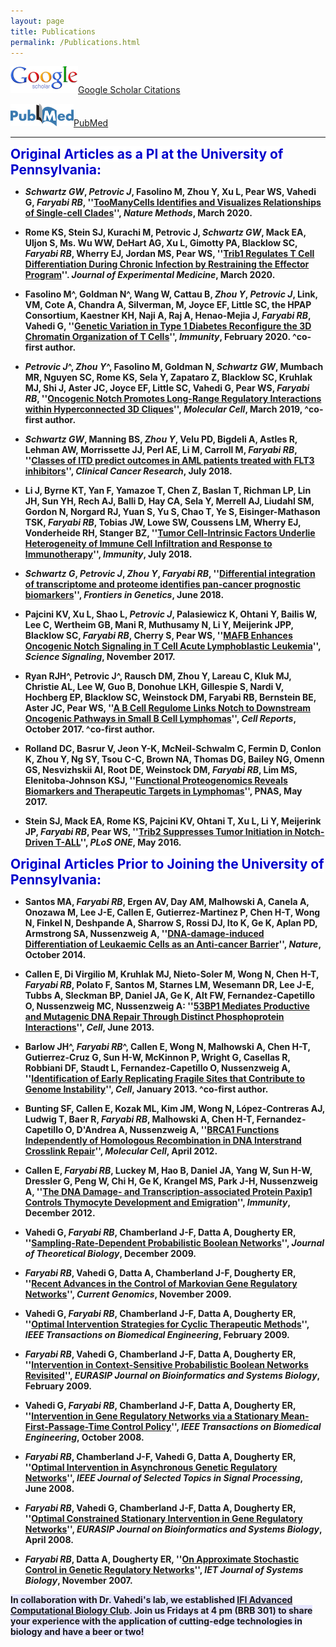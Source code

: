 ```yaml
---
layout: page
title: Publications
permalink: /Publications.html
---
```


[![Google](assets/Google_scholar_resize.gif "Google")](https://scholar.google.com/citations?hl=en&user=1BNY8YUAAAAJ&view_op=list_works&sortby=pubdate)[Google Scholar Citations](https://scholar.google.com/citations?hl=en&user=1BNY8YUAAAAJ&view_op=list_works&sortby=pubdate)

[![PubMed](assets/pubmedOrig_resize1.png "PubMed")](http://www.ncbi.nlm.nih.gov/pubmed?term=(Faryabi%2C%20Babak%5BAuthor%5D)%20OR%20Faryabi%2C%20Robert%5BAuthor%5D)[PubMed](http://www.ncbi.nlm.nih.gov/pubmed?term=(Faryabi%2C%20Babak%5BAuthor%5D)%20OR%20Faryabi%2C%20Robert%5BAuthor%5D)   

----
<strong><span style="font-size: 1.5em; font-weight: bold; color: #0000cc; background-color: #ffffff"> Original Articles as a PI at the University of Pennsylvania:</span><strong>

+ _Schwartz GW_, _Petrovic J_, Fasolino M, Zhou Y, Xu L, Pear WS, Vahedi G, _Faryabi RB_, ''[TooManyCells Identifies and Visualizes Relationships of Single-cell Clades](https://doi.org/10.1038/s41592-020-0748-5)'', _Nature Methods_, March 2020.

+ Rome KS, Stein SJ, Kurachi M, Petrovic J, _Schwartz GW_, Mack EA, Uljon S, Ms. Wu WW, DeHart AG, Xu L, Gimotty PA, Blacklow SC, _Faryabi RB_, Wherry EJ, Jordan MS, Pear WS, ''[Trib1 Regulates T Cell Differentiation During Chronic Infection by Restraining the Effector Program]()''. _Journal of Experimental Medicine_, March 2020.

+ Fasolino M^, Goldman N^, Wang W, Cattau B, _Zhou Y_, _Petrovic J_, Link, VM, Cote A, Chandra A, Silverman, M, Joyce EF, Little SC, the HPAP Consortium, Kaestner KH, Naji A, Raj A, Henao-Mejia J, _Faryabi RB_, Vahedi G, ''[Genetic Variation in Type 1 Diabetes Reconfigure the 3D Chromatin Organization of T Cells](https://doi.org/10.1016/j.immuni.2020.01.003)'', _Immunity_, February 2020. ^co-first author.

+ _Petrovic J_^, _Zhou Y_^, Fasolino M, Goldman N, _Schwartz GW_, Mumbach MR, Nguyen SC, Rome KS, Sela Y, Zapataro Z, Blacklow SC, Kruhlak MJ, Shi J, Aster JC, Joyce EF, Little SC, Vahedi G, Pear WS, _Faryabi RB_, ''[Oncogenic Notch Promotes Long-Range Regulatory Interactions within Hyperconnected 3D Cliques](https://doi.org/10.1016/j.molcel.2019.01.006)'', _Molecular Cell_, March 2019, ^co-first author.
  
+ _Schwartz GW_, Manning BS, _Zhou Y_, Velu PD, Bigdeli A, Astles R, Lehman AW, Morrissette JJ, Perl AE, Li M, Carroll M, _Faryabi RB_, ''[Classes of ITD predict outcomes in AML patients treated with FLT3 inhibitors](https://doi.org/10.1158/1078-0432.CCR-18-0655)'', _Clinical Cancer Research_, July 2018.

+ Li J, Byrne KT, Yan F, Yamazoe T, Chen Z, Baslan T, Richman LP, Lin JH, Sun YH, Rech AJ, Balli D, Hay CA, Sela Y, Merrell AJ, Liudahl SM, Gordon N, Norgard RJ, Yuan S, Yu S, Chao T, Ye S, Eisinger-Mathason TSK, _Faryabi RB_, Tobias JW, Lowe SW, Coussens LM, Wherry EJ, Vonderheide RH, Stanger BZ, ''[Tumor Cell-Intrinsic Factors Underlie Heterogeneity of Immune Cell Infiltration and Response to Immunotherapy](https://doi.org/10.1016/j.immuni.2018.06.006)'', _Immunity_, July 2018.

+ _Schwartz G_, _Petrovic J_, _Zhou Y_, _Faryabi RB_, ''[Differential integration of transcriptome and proteome identifies pan-cancer prognostic biomarkers](https://doi.org/10.3389/fgene.2018.00205)'', _Frontiers in Genetics_, June 2018.

+ Pajcini KV, Xu L, Shao L, _Petrovic J_, Palasiewicz K, Ohtani Y, Bailis W, Lee C, Wertheim GB, Mani R, Muthusamy N, Li Y, Meijerink JPP, Blacklow SC, _Faryabi RB_, Cherry S, Pear WS, ''[MAFB Enhances Oncogenic Notch Signaling in T Cell Acute Lymphoblastic Leukemia](https://doi.org/10.1126/scisignal.aam6846)'', _Science Signaling_, November 2017. 

+ Ryan RJH^, Petrovic J^, Rausch DM, Zhou Y, Lareau C, Kluk MJ, Christie AL, Lee W, Guo B, Donohue LKH, Gillespie S, Nardi V, Hochberg EP, Blacklow SC, Weinstock DM, **Faryabi RB**, Bernstein BE, Aster JC, Pear WS, ''[A B Cell Regulome Links Notch to Downstream Oncogenic Pathways in Small B Cell Lymphomas](https://doi.org/10.1016/j.celrep.2017.09.066)'', _Cell Reports_, October 2017. ^co-first author.

+ Rolland DC, Basrur V, Jeon Y-K, McNeil-Schwalm C, Fermin D, Conlon K, Zhou Y, Ng SY, Tsou C-C, Brown NA, Thomas DG, Bailey NG, Omenn GS, Nesvizhskii AI, Root DE, Weinstock DM, _Faryabi RB_, Lim MS, Elenitoba-Johnson KSJ, ''[Functional Proteogenomics Reveals Biomarkers and Therapeutic Targets in Lymphomas](https://doi.org/10.1073/pnas.1701263114)'', __PNAS__, May 2017.

+ Stein SJ, Mack EA, Rome KS, Pajcini KV, Ohtani T, Xu L, Li Y, Meijerink JP, _Faryabi RB_, Pear WS, ''[Trib2 Suppresses Tumor Initiation in Notch-Driven T-ALL](https://doi.org/10.1371/journal.pone.0155408)'', _PLoS ONE_, May 2016.


<strong><span style="font-size: 1.5em; font-weight: bold; color: #0000cc; background-color: #ffffff"> Original Articles Prior to Joining the University of Pennsylvania:</span><strong>

+ Santos MA, _Faryabi RB_, Ergen AV, Day AM, Malhowski A, Canela A, Onozawa M, Lee J-E, Callen E, Gutierrez-Martinez P, Chen H-T, Wong N, Finkel N, Deshpande A, Sharrow S, Rossi DJ, Ito K, Ge K, Aplan PD, Armstrong SA, Nussenzweig A, ''[DNA-damage-induced Differentiation of Leukaemic Cells as an Anti-cancer Barrier](https://doi.org/10.1038/nature13483)'', _Nature_, October 2014.

+ Callen E, Di Virgilio M, Kruhlak MJ, Nieto-Soler M, Wong N, Chen H-T, _Faryabi RB_, Polato F, Santos M, Starnes LM, Wesemann DR, Lee J-E, Tubbs A, Sleckman BP, Daniel JA, Ge K, Alt FW, Fernandez-Capetillo O, Nussenzweig MC, Nussenzweig A: ''[53BP1 Mediates Productive and Mutagenic DNA Repair Through Distinct Phosphoprotein Interactions](https://doi.org/10.1016/j.cell.2013.05.023)'', _Cell_, June 2013.

+ Barlow JH^, _Faryabi RB_^, Callen E, Wong N, Malhowski A, Chen H-T, Gutierrez-Cruz G, Sun H-W, McKinnon P, Wright G, Casellas R, Robbiani DF, Staudt L, Fernandez-Capetillo O, Nussenzweig A, ''[Identification of Early Replicating Fragile Sites that Contribute to Genome Instability](https://doi.org/10.1016/j.cell.2013.01.006)'', _Cell_, January 2013. ^co-first author.

+ Bunting SF, Callen E, Kozak ML, Kim JM, Wong N, López-Contreras AJ, Ludwig T, Baer R, _Faryabi RB_, Malhowski A, Chen H-T, Fernandez-Capetillo O, D'Andrea A, Nussenzweig A, ''[BRCA1 Functions Independently of Homologous Recombination in DNA Interstrand Crosslink Repair](https://doi.org/10.1016/j.molcel.2012.02.015)'', _Molecular Cell_, April 2012.

+ Callen E, _Faryabi RB_, Luckey M, Hao B, Daniel JA, Yang W, Sun H-W, Dressler G, Peng W, Chi H, Ge K, Krangel MS, Park J-H, Nussenzweig A, ''[The DNA Damage- and Transcription-associated Protein Paxip1 Controls Thymocyte Development and Emigration](https://doi.org/10.1016/j.immuni.2012.10.007)'', _Immunity_, December 2012. 

+ Vahedi G, _Faryabi RB_, Chamberland J-F, Datta A, Dougherty ER, ''[Sampling-Rate-Dependent Probabilistic Boolean Networks](https://doi.org/10.1016/j.jtbi.2009.08.026)'', _Journal of Theoretical Biology_, December 2009.

+ _Faryabi RB_, Vahedi G, Datta A, Chamberland J-F, Dougherty ER, ''[Recent Advances in the Control of Markovian Gene Regulatory Networks](https://doi.org/10.2174/138920209789208246)'', _Current Genomics_, November 2009.

+ Vahedi G, _Faryabi RB_, Chamberland J-F, Datta A, Dougherty ER, ''[Optimal Intervention Strategies for Cyclic Therapeutic Methods](https://doi.org/10.1109/TBME.2008.2003092)'', _IEEE Transactions on Biomedical Engineering_, February 2009.

+ _Faryabi RB_, Vahedi G, Chamberland J-F, Datta A, Dougherty ER, ''[Intervention in Context-Sensitive Probabilistic Boolean Networks Revisited](https://doi.org/10.1155/2009/360864)'', _EURASIP Journal on Bioinformatics and Systems Biology_, February 2009.

+ Vahedi G, _Faryabi RB_, Chamberland J-F, Datta A, Dougherty ER, ''[Intervention in Gene Regulatory Networks via a Stationary Mean-First-Passage-Time Control Policy](https://doi.org/10.1109/TBME.2008.925677)'', _IEEE Transactions on Biomedical Engineering_, October 2008.

+ _Faryabi RB_, Chamberland J-F, Vahedi G, Datta A, Dougherty ER, ''[Optimal Intervention in Asynchronous Genetic Regulatory Networks](https://doi.org/10.1109/JSTSP.2008.923853)'', _IEEE Journal of Selected Topics in Signal Processing_, June 2008.

+ _Faryabi RB_, Vahedi G, Chamberland J-F, Datta A, Dougherty ER, ''[Optimal Constrained Stationary Intervention in Gene Regulatory Networks](https://doi.org/10.1155/2008/620767)'', _EURASIP Journal on Bioinformatics and Systems Biology_, April 2008.

+  _Faryabi RB_, Datta A, Dougherty ER, ''[On Approximate Stochastic Control in Genetic Regulatory Networks](https://doi.org/10.1049/iet-syb:20070015)'', _IET Journal of Systems Biology_, November 2007.


<strong><span style="background-color:rgb(230, 230, 255)">In collaboration with Dr. Vahedi's lab, we established [IFI Advanced Computational Biology Club](https://github.com/VahediLab/ComputationalJournalClub/blob/master/Schedule.md). Join us Fridays at 4 pm (BRB 301) to share your experience with the application of cutting-edge technologies in biology and have a beer or two!</span><strong>
